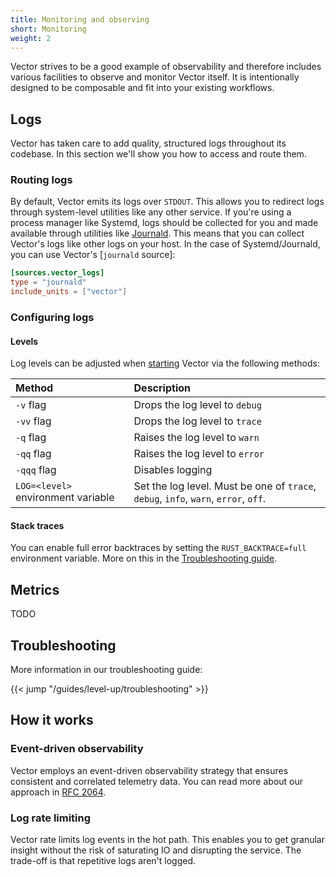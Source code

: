 ```yaml
---
title: Monitoring and observing
short: Monitoring
weight: 2
---
```


Vector strives to be a good example of observability and therefore includes various facilities to observe and monitor Vector itself. It is intentionally designed to be composable and fit into your existing workflows.

## Logs

Vector has taken care to add quality, structured logs throughout its codebase. In this section we'll show you how to access and route them.

### Routing logs

By default, Vector emits its logs over `STDOUT`. This allows you to redirect logs through system-level utilities like any other service. If you're using a process manager like Systemd, logs should be collected for you and made available through utilities like [Journald]. This means that you can collect Vector's logs like other logs on your host. In the case of Systemd/Journald, you can use Vector's [`journald` source]:

```toml
[sources.vector_logs]
type = "journald"
include_units = ["vector"]
```

### Configuring logs

#### Levels

Log levels can be adjusted when [starting] Vector via the following methods:

Method | Description
:------|:-----------
`-v` flag | Drops the log level to `debug`
`-vv` flag | Drops the log level to `trace`
`-q` flag | Raises the log level to `warn`
`-qq` flag | Raises the log level to `error`
`-qqq` flag | Disables logging
`LOG=<level>` environment variable | Set the log level. Must be one of `trace`, `debug`, `info`, `warn`, `error`, `off`.

#### Stack traces

You can enable full error backtraces by setting the `RUST_BACKTRACE=full` environment variable. More on this in the [Troubleshooting guide][troubleshooting].

## Metrics

TODO

## Troubleshooting

More information in our troubleshooting guide:

{{< jump "/guides/level-up/troubleshooting" >}}

## How it works

### Event-driven observability

Vector employs an event-driven observability strategy that ensures consistent and correlated telemetry data. You can read more about our approach in [RFC 2064][rfc_2064].

### Log rate limiting

Vector rate limits log events in the hot path. This enables you to get granular insight without the risk of saturating IO and disrupting the service. The trade-off is that repetitive logs aren't logged.

[journald]: https://www.freedesktop.org/software/systemd/man/systemd-journald.service.html
[journald_source]: /docs/reference/configuration/sources/journald
[rfc_2064]: https://github.com/timberio/vector/blob/master/rfcs/2020-03-17-2064-event-driven-observability.md
[starting]: /docs/administration/process-management/#start
[troubleshooting]: /guides/level-up/troubleshooting/
